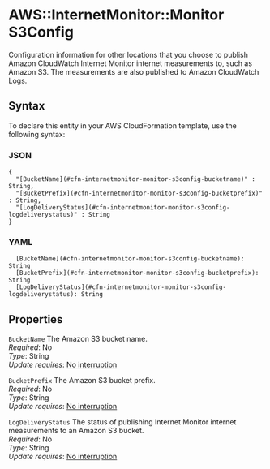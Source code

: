 # AWS::InternetMonitor::Monitor S3Config<a name="aws-properties-internetmonitor-monitor-s3config"></a>

Configuration information for other locations that you choose to publish Amazon CloudWatch Internet Monitor internet measurements to, such as Amazon S3\. The measurements are also published to Amazon CloudWatch Logs\.

## Syntax<a name="aws-properties-internetmonitor-monitor-s3config-syntax"></a>

To declare this entity in your AWS CloudFormation template, use the following syntax:

### JSON<a name="aws-properties-internetmonitor-monitor-s3config-syntax.json"></a>

```
{
  "[BucketName](#cfn-internetmonitor-monitor-s3config-bucketname)" : String,
  "[BucketPrefix](#cfn-internetmonitor-monitor-s3config-bucketprefix)" : String,
  "[LogDeliveryStatus](#cfn-internetmonitor-monitor-s3config-logdeliverystatus)" : String
}
```

### YAML<a name="aws-properties-internetmonitor-monitor-s3config-syntax.yaml"></a>

```
  [BucketName](#cfn-internetmonitor-monitor-s3config-bucketname): String
  [BucketPrefix](#cfn-internetmonitor-monitor-s3config-bucketprefix): String
  [LogDeliveryStatus](#cfn-internetmonitor-monitor-s3config-logdeliverystatus): String
```

## Properties<a name="aws-properties-internetmonitor-monitor-s3config-properties"></a>

`BucketName`  <a name="cfn-internetmonitor-monitor-s3config-bucketname"></a>
The Amazon S3 bucket name\.  
*Required*: No  
*Type*: String  
*Update requires*: [No interruption](https://docs.aws.amazon.com/AWSCloudFormation/latest/UserGuide/using-cfn-updating-stacks-update-behaviors.html#update-no-interrupt)

`BucketPrefix`  <a name="cfn-internetmonitor-monitor-s3config-bucketprefix"></a>
The Amazon S3 bucket prefix\.  
*Required*: No  
*Type*: String  
*Update requires*: [No interruption](https://docs.aws.amazon.com/AWSCloudFormation/latest/UserGuide/using-cfn-updating-stacks-update-behaviors.html#update-no-interrupt)

`LogDeliveryStatus`  <a name="cfn-internetmonitor-monitor-s3config-logdeliverystatus"></a>
The status of publishing Internet Monitor internet measurements to an Amazon S3 bucket\.  
*Required*: No  
*Type*: String  
*Update requires*: [No interruption](https://docs.aws.amazon.com/AWSCloudFormation/latest/UserGuide/using-cfn-updating-stacks-update-behaviors.html#update-no-interrupt)
